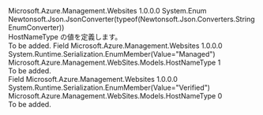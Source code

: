<Type Name="HostNameType" FullName="Microsoft.Azure.Management.WebSites.Models.HostNameType">
  <TypeSignature Language="C#" Value="public enum HostNameType" />
  <TypeSignature Language="ILAsm" Value=".class public auto ansi sealed HostNameType extends System.Enum" />
  <TypeSignature Language="DocId" Value="T:Microsoft.Azure.Management.WebSites.Models.HostNameType" />
  <TypeSignature Language="VB.NET" Value="Public Enum HostNameType" />
  <TypeSignature Language="F#" Value="type HostNameType = " />
  <AssemblyInfo>
    <AssemblyName>Microsoft.Azure.Management.Websites</AssemblyName>
    <AssemblyVersion>1.0.0.0</AssemblyVersion>
  </AssemblyInfo>
  <Base>
    <BaseTypeName>System.Enum</BaseTypeName>
  </Base>
  <Attributes>
    <Attribute>
      <AttributeName>Newtonsoft.Json.JsonConverter(typeof(Newtonsoft.Json.Converters.StringEnumConverter))</AttributeName>
    </Attribute>
  </Attributes>
  <Docs>
    <summary>
            HostNameType の値を定義します。
            </summary>
    <remarks>To be added.</remarks>
  </Docs>
  <Members>
    <Member MemberName="Managed">
      <MemberSignature Language="C#" Value="Managed" />
      <MemberSignature Language="ILAsm" Value=".field public static literal valuetype Microsoft.Azure.Management.WebSites.Models.HostNameType Managed = int32(1)" />
      <MemberSignature Language="DocId" Value="F:Microsoft.Azure.Management.WebSites.Models.HostNameType.Managed" />
      <MemberSignature Language="VB.NET" Value="Managed" />
      <MemberSignature Language="F#" Value="Managed = 1" Usage="Microsoft.Azure.Management.WebSites.Models.HostNameType.Managed" />
      <MemberType>Field</MemberType>
      <AssemblyInfo>
        <AssemblyName>Microsoft.Azure.Management.Websites</AssemblyName>
        <AssemblyVersion>1.0.0.0</AssemblyVersion>
      </AssemblyInfo>
      <Attributes>
        <Attribute>
          <AttributeName>System.Runtime.Serialization.EnumMember(Value="Managed")</AttributeName>
        </Attribute>
      </Attributes>
      <ReturnValue>
        <ReturnType>Microsoft.Azure.Management.WebSites.Models.HostNameType</ReturnType>
      </ReturnValue>
      <MemberValue>1</MemberValue>
      <Docs>
        <summary>To be added.</summary>
      </Docs>
    </Member>
    <Member MemberName="Verified">
      <MemberSignature Language="C#" Value="Verified" />
      <MemberSignature Language="ILAsm" Value=".field public static literal valuetype Microsoft.Azure.Management.WebSites.Models.HostNameType Verified = int32(0)" />
      <MemberSignature Language="DocId" Value="F:Microsoft.Azure.Management.WebSites.Models.HostNameType.Verified" />
      <MemberSignature Language="VB.NET" Value="Verified" />
      <MemberSignature Language="F#" Value="Verified = 0" Usage="Microsoft.Azure.Management.WebSites.Models.HostNameType.Verified" />
      <MemberType>Field</MemberType>
      <AssemblyInfo>
        <AssemblyName>Microsoft.Azure.Management.Websites</AssemblyName>
        <AssemblyVersion>1.0.0.0</AssemblyVersion>
      </AssemblyInfo>
      <Attributes>
        <Attribute>
          <AttributeName>System.Runtime.Serialization.EnumMember(Value="Verified")</AttributeName>
        </Attribute>
      </Attributes>
      <ReturnValue>
        <ReturnType>Microsoft.Azure.Management.WebSites.Models.HostNameType</ReturnType>
      </ReturnValue>
      <MemberValue>0</MemberValue>
      <Docs>
        <summary>To be added.</summary>
      </Docs>
    </Member>
  </Members>
</Type>